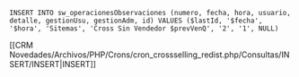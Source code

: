 `INSERT INTO sw_operacionesObservaciones (numero, fecha, hora, usuario, detalle, gestionUsu, gestionAdm, id) VALUES ($lastId, '$fecha', '$hora', 'Sitemas', 'Cross Sin Vendedor $prevVenQ', '2', '1', NULL)`

[[CRM Novedades/Archivos/PHP/Crons/cron_crossselling_redist.php/Consultas/INSERT/INSERT|INSERT]]